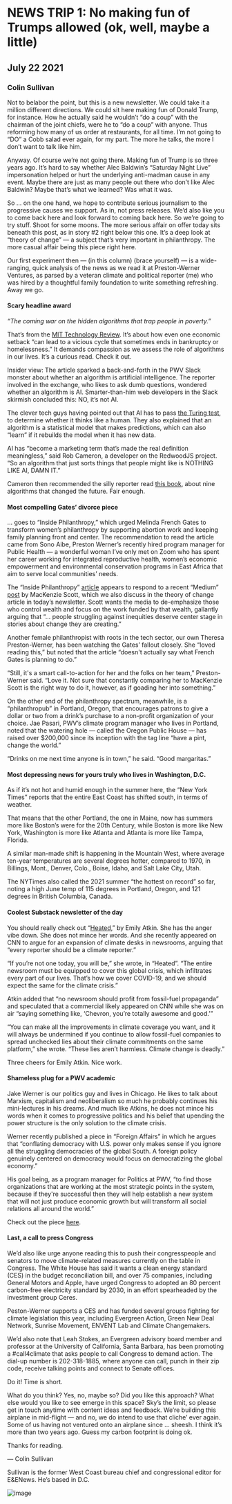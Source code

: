 # NEWS TRIP 1: No making fun of Trumps allowed (ok, well, maybe a little) 
## July 22 2021
### Colin Sullivan

Not to belabor the point, but this is a new newsletter. We could take it a million different directions. We could sit here making fun of Donald Trump, for instance. How he actually said he wouldn’t “do a coup” with the chairman of the joint chiefs, were he to “do a coup” with anyone. Thus reforming how many of us order at restaurants, for all time. I’m not going to “DO” a Cobb salad ever again, for my part. The more he talks, the more I don’t want to talk like him. 

Anyway. Of course we’re not going there. Making fun of Trump is so three years ago. It’s hard to say whether Alec Baldwin’s “Saturday Night Live” impersonation helped or hurt the underlying anti-madman cause in any event. Maybe there are just as many people out there who don’t like Alec Baldwin? Maybe that’s what we learned? Was what it was.

So … on the one hand, we hope to contribute serious journalism to the progressive causes we support. As in, not press releases. We’d also like you to come back here and look forward to coming back here. So we’re going to try stuff. Shoot for some moons. The more serious affair on offer today sits beneath this post, as in story #2 right below this one. It’s a deep look at “theory of change” — a subject that’s very important in philanthropy. The more casual affair being this piece right here. 

Our first experiment then — (in this column) (brace yourself) — is a wide-ranging, quick analysis of the news as we read it at Preston-Werner Ventures, as parsed by a veteran climate and political reporter (me) who was hired by a thoughtful family foundation to write something refreshing. Away we go.

#### Scary headline award

*“The coming war on the hidden algorithms that trap people in poverty.”*

That’s from the [MIT Technology Review](https://www.technologyreview.com/2020/12/04/1013068/algorithms-create-a-poverty-trap-lawyers-fight-back/). It’s about how even one economic setback “can lead to a vicious cycle that sometimes ends in bankruptcy or homelessness.” It demands compassion as we assess the role of algorithms in our lives. It’s a curious read. Check it out. 

Insider view: The article sparked a back-and-forth in the PWV Slack monster about whether an algorithm is artificial intelligence. The reporter involved in the exchange, who likes to ask dumb questions, wondered whether an algorithm is AI. Smarter-than-him web developers in the Slack skirmish concluded this: NO, it’s not AI. 

The clever tech guys having pointed out that AI has to pass [the Turing test](https://searchenterpriseai.techtarget.com/definition/Turing-test), to determine whether it thinks like a human. They also explained that an algorithm is a statistical model that makes predictions, which can also “learn” if it rebuilds the model when it has new data.

AI has “become a marketing term that’s made the real definition meaningless,” said Rob Cameron, a developer on the RedwoodJS project. “So an algorithm that just sorts things that people might like is NOTHING LIKE AI, DAMN IT.” 

Cameron then recommended the silly reporter read [this book](https://www.amazon.com/Nine-Algorithms-That-Changed-Future/dp/0691209065), about nine algorithms that changed the future. Fair enough. 

#### Most compelling Gates’ divorce piece

… goes to “Inside Philanthropy,” which urged Melinda French Gates to transform women’s philanthropy by supporting abortion work and keeping family planning front and center. The recommendation to read the article came from Sono Aibe, Preston Werner’s recently hired program manager for Public Health — a wonderful woman I’ve only met on Zoom who has spent her career working for integrated reproductive health, women’s economic empowerment and environmental conservation programs in East Africa that aim to serve local communities’ needs. 

The “Inside Philanthropy” [article](https://www.insidephilanthropy.com/home/2021/7/13/melinda-french-gates-can-transform-philanthropy-for-women-and-girls-heres-how-she-might-do-it) appears to respond to a recent “Medium” [post](https://mackenzie-scott.medium.com/seeding-by-ceding-ea6de642bf) by MacKenzie Scott, which we also discuss in the theory of change article in today’s newsletter. Scott wants the media to de-emphasize those who control wealth and focus on the work funded by that wealth, gallantly arguing that “… people struggling against inequities deserve center stage in stories about change they are creating.” 

Another female philanthropist with roots in the tech sector, our own Theresa Preston-Werner, has been watching the Gates’ fallout closely. She “loved reading this,” but noted that the article “doesn't actually say what French Gates is planning to do.”

“Still, it's a smart call-to-action for her and the folks on her team,” Preston-Werner said. “Love it. Not sure that constantly comparing her to MacKenzie Scott is the right way to do it, however, as if goading her into something.”

On the other end of the philanthropy spectrum, meanwhile, is a “philanthropub” in Portland, Oregon, that encourages patrons to give a dollar or two from a drink’s purchase to a non-profit organization of your choice. Jae Pasari, PWV’s climate program manager who lives in Portland, noted that the watering hole — called the Oregon Public House — has raised over $200,000 since its inception with the tag line “have a pint, change the world.” 

“Drinks on me next time anyone is in town,” he said. “Good margaritas.”

#### Most depressing news for yours truly who lives in Washington, D.C.

As if it’s not hot and humid enough in the summer here, the “New York Times” reports that the entire East Coast has shifted south, in terms of weather. 

That means that the other Portland, the one in Maine, now has summers more like Boston’s were for the 20th Century, while Boston is more like New York, Washington is more like Atlanta and Atlanta is more like Tampa, Florida. 

A similar man-made shift is happening in the Mountain West, where average ten-year temperatures are several degrees hotter, compared to 1970, in Billings, Mont., Denver, Colo., Boise, Idaho, and Salt Lake City, Utah. 

The NYTimes also called the 2021 summer “the hottest on record” so far, noting a high June temp of 115 degrees in Portland, Oregon, and 121 degrees in British Columbia, Canada. 

#### Coolest Substack newsletter of the day

You should really check out “[Heated](https://heated.world/),” by Emily Atkin. She has the anger vibe down. She does not mince her words. And she recently appeared on CNN to argue for an expansion of climate desks in newsrooms, arguing that “every reporter should be a climate reporter.”

“If you’re not one today, you will be,” she wrote, in “Heated”. “The entire newsroom must be equipped to cover this global crisis, which infiltrates every part of our lives. That’s how we cover COVID-19, and we should expect the same for the climate crisis.”

Atkin added that “no newsroom should profit from fossil-fuel propaganda” and speculated that a commercial likely appeared on CNN while she was on air “saying something like, ‘Chevron, you’re totally awesome and good.’” 

“You can make all the improvements in climate coverage you want, and it will always be undermined if you continue to allow fossil-fuel companies to spread unchecked lies about their climate commitments on the same platform,” she wrote. “These lies aren’t harmless. Climate change is deadly.”

Three cheers for Emily Atkin. Nice work. 

#### Shameless plug for a PWV academic

Jake Werner is our politics guy and lives in Chicago. He likes to talk about Marxism, capitalism and neoliberalism so much he probably continues his mini-lectures in his dreams. And much like Atkins, he does not mince his words when it comes to progressive politics and his belief that upending the power structure is the only solution to the climate crisis. 

Werner recently published a piece in “Foreign Affairs” in which he argues that “conflating democracy with U.S. power only makes sense if you ignore all the struggling democracies of the global South. A foreign policy genuinely centered on democracy would focus on democratizing the global economy.”

His goal being, as a program manager for Politics at PWV, “to find those organizations that are working at the most strategic points in the system, because if they're successful then they will help establish a new system that will not just produce economic growth but will transform all social relations all around the world.”

Check out the piece [here](https://www.foreignaffairs.com/articles/united-states/2021-07-09/does-america-really-support-democracy-or-just-other-rich). 

#### Last, a call to press Congress

We’d also like urge anyone reading this to push their congresspeople and senators to move climate-related measures currently on the table in Congress. The White House has said it wants a clean energy standard (CES) in the budget reconciliation bill, and over 75 companies, including General Motors and Apple, have urged Congress to adopted an 80 percent carbon-free electricity standard by 2030, in an effort spearheaded by the investment group Ceres.

Peston-Werner supports a CES and has funded several groups fighting for climate legislation this year, including Evergreen Action, Green New Deal Network, Sunrise Movement, ENVENT Lab and Climate Changemakers.

We’d also note that Leah Stokes, an Evergreen advisory board member and professor at the University of California, Santa Barbara, has been promoting a #call4climate that asks people to call Congress to demand action. The dial-up number is 202-318-1885, where anyone can call, punch in their zip code, receive talking points and connect to Senate offices.

Do it! Time is short. 

What do you think? Yes, no, maybe so? Did you like this approach? What else would you like to see emerge in this space? Sky’s the limit, so please get in touch anytime with content ideas and feedback. We’re building this airplane in mid-flight — and no, we do intend to use that cliche’ ever again. Some of us having not ventured onto an airplane since … sheesh. I think it’s more than two years ago. Guess my carbon footprint is doing ok. 

Thanks for reading. 

— Colin Sullivan 

Sullivan is the former West Coast bureau chief and congressional editor for E&ENews. He’s based in D.C.

![image](https://user-images.githubusercontent.com/300/126713397-beeb16b3-318a-47dd-b6be-71894deff1d6.png)
